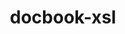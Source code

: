 ---
title: "docbook-xsl"
layout: cache
categories: [package, develop]
meta: {"compilers": ["none"], "num_specs": 8, "num_specs_by_stack": {"e4s": 6, "hep": 4, "root": 8}, "oss": ["ubuntu22.04"], "platforms": ["linux"], "stacks": ["e4s", "hep", "root"], "targets": ["x86_64_v3"], "versions": ["1.79.2"]}
spec_details: [{"compiler": "none", "hash": "gpvsc5fpynyucsgoiiosxzunghclxe37", "os": "ubuntu22.04", "platform": "linux", "size": "-", "stacks": ["e4s", "root"], "target": "x86_64_v3", "variants": ["build_system=generic", "patches:=a92c397"], "versions": ["1.79.2"]}, {"compiler": "none", "hash": "hke55zkw675ws2hmilgps7zp5fk6u7en", "os": "ubuntu22.04", "platform": "linux", "size": "-", "stacks": ["e4s", "hep", "root"], "target": "x86_64_v3", "variants": ["build_system=generic", "patches:=a92c397"], "versions": ["1.79.2"]}, {"compiler": "none", "hash": "k7qfsmtuczpmpznu7ihg5j4bgm2za3wm", "os": "ubuntu22.04", "platform": "linux", "size": "-", "stacks": ["hep", "root"], "target": "x86_64_v3", "variants": ["build_system=generic", "patches:=a92c397"], "versions": ["1.79.2"]}, {"compiler": "none", "hash": "man56lhdyhxhqm3cri5tcg3xl3a5ydu3", "os": "ubuntu22.04", "platform": "linux", "size": "-", "stacks": ["e4s", "root"], "target": "x86_64_v3", "variants": ["build_system=generic", "patches:=a92c397"], "versions": ["1.79.2"]}, {"compiler": "none", "hash": "mhzij7tpfijshoynqo22eamy6umaxrp2", "os": "ubuntu22.04", "platform": "linux", "size": "-", "stacks": ["hep", "root"], "target": "x86_64_v3", "variants": ["build_system=generic", "patches:=a92c397"], "versions": ["1.79.2"]}, {"compiler": "none", "hash": "mjesk3zilk7c7gx54ttruawneiyu7t34", "os": "ubuntu22.04", "platform": "linux", "size": "-", "stacks": ["e4s", "root"], "target": "x86_64_v3", "variants": ["build_system=generic", "patches:=a92c397"], "versions": ["1.79.2"]}, {"compiler": "none", "hash": "xehl44ftr7mvh7vvplfh5xr7rkzzhzen", "os": "ubuntu22.04", "platform": "linux", "size": "-", "stacks": ["e4s", "hep", "root"], "target": "x86_64_v3", "variants": ["build_system=generic", "patches:=a92c397"], "versions": ["1.79.2"]}, {"compiler": "none", "hash": "xprrcisbjniadafltdacrzdgn4y3lmcy", "os": "ubuntu22.04", "platform": "linux", "size": "-", "stacks": ["e4s", "root"], "target": "x86_64_v3", "variants": ["build_system=generic", "patches:=a92c397"], "versions": ["1.79.2"]}]
---